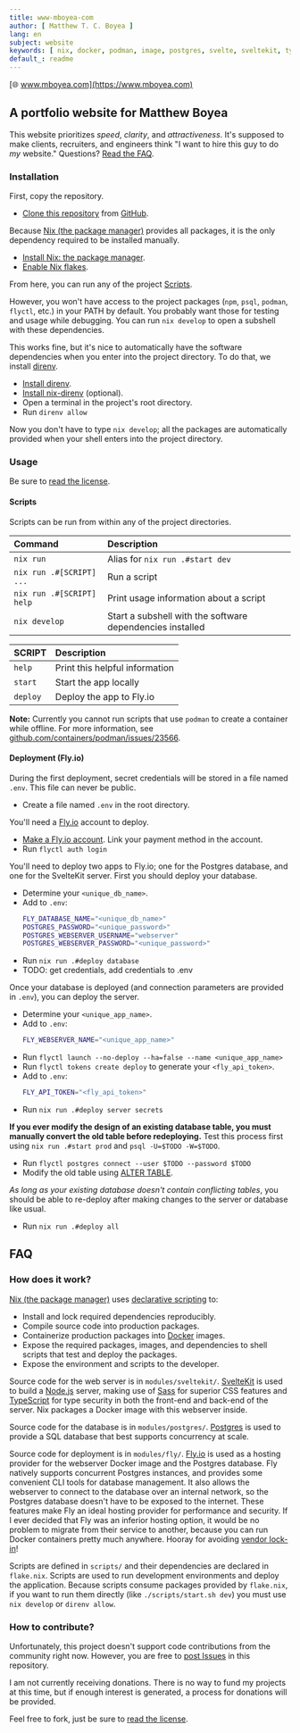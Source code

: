 ```yaml
---
title: www-mboyea-com
author: [ Matthew T. C. Boyea ]
lang: en
subject: website
keywords: [ nix, docker, podman, image, postgres, svelte, sveltekit, typescript, sass, website, fly, fly.io, server ]
default_: readme
---
```


[🌐 www.mboyea.com](https://www.mboyea.com)

## A portfolio website for Matthew Boyea

This website prioritizes *speed*, *clarity*, and *attractiveness*.
It's supposed to make clients, recruiters, and engineers think "I want to hire this guy to do *my* website."
Questions? [Read the FAQ](#faq).

### Installation

First, copy the repository.

- [Clone this repository](https://docs.github.com/en/repositories/creating-and-managing-repositories/cloning-a-repository) from [GitHub](https://github.com/mboyea/www-mboyea-com).

Because [Nix (the package manager)] provides all packages, it is the only dependency required to be installed manually.

- [Install Nix: the package manager](https://nixos.org/download/).
- [Enable Nix flakes](https://nixos.wiki/wiki/Flakes).

From here, you can run any of the project [Scripts](#scripts).

However, you won't have access to the project packages (`npm`, `psql`, `podman`, `flyctl`, etc.) in your PATH by default.
You probably want those for testing and usage while debugging.
You can run `nix develop` to open a subshell with these dependencies.

This works fine, but it's nice to automatically have the software dependencies when you enter into the project directory.
To do that, we install [direnv](https://direnv.net/).

- [Install direnv](https://direnv.net/docs/installation.html).
- [Install nix-direnv](https://github.com/nix-community/nix-direnv#installation) (optional).
- Open a terminal in the project's root directory.
- Run `direnv allow`

Now you don't have to type `nix develop`; all the packages are automatically provided when your shell enters into the project directory.

### Usage

Be sure to [read the license](./LICENSE.md).

#### Scripts

Scripts can be run from within any of the project directories.

| Command | Description |
|:--- |:--- |
| `nix run` | Alias for `nix run .#start dev` |
| `nix run .#[SCRIPT] ...` | Run a script |
| `nix run .#[SCRIPT] help` | Print usage information about a script |
| `nix develop` | Start a subshell with the software dependencies installed |

| SCRIPT | Description |
|:--- |:--- |
| `help` | Print this helpful information |
| `start` | Start the app locally |
| `deploy` | Deploy the app to Fly.io |

**Note:** Currently you cannot run scripts that use `podman` to create a container while offline. For more information, see [github.com/containers/podman/issues/23566](https://github.com/containers/podman/issues/23566).

#### Deployment (Fly.io)

During the first deployment, secret credentials will be stored in a file named `.env`.
This file can never be public.

- Create a file named `.env` in the root directory.

You'll need a [Fly.io] account to deploy.

- [Make a Fly.io account](https://fly.io/dashboard). Link your payment method in the account.
- Run `flyctl auth login`

You'll need to deploy two apps to Fly.io; one for the Postgres database, and one for the SvelteKit server.
First you should deploy your database.

- Determine your `<unique_db_name>`.
- Add to `.env`:
  ```sh
  FLY_DATABASE_NAME="<unique_db_name>"
  POSTGRES_PASSWORD="<unique_password>"
  POSTGRES_WEBSERVER_USERNAME="webserver"
  POSTGRES_WEBSERVER_PASSWORD="<unique_password>"
  ```
- Run `nix run .#deploy database`
- TODO: get credentials, add credentials to .env

Once your database is deployed (and connection parameters are provided in `.env`), you can deploy the server.

- Determine your `<unique_app_name>`.
- Add to `.env`:
  ```sh
  FLY_WEBSERVER_NAME="<unique_app_name>"
  ```
- Run `flyctl launch --no-deploy --ha=false --name <unique_app_name>`
- Run `flyctl tokens create deploy` to generate your `<fly_api_token>`.
- Add to `.env`:
  ```sh
  FLY_API_TOKEN="<fly_api_token>"
  ```
- Run `nix run .#deploy server secrets`

**If you ever modify the design of an existing database table, you must manually convert the old table before redeploying.**
Test this process first using `nix run .#start prod` and `psql -U=$TODO -W=$TODO`.

- Run `flyctl postgres connect --user $TODO --password $TODO`
- Modify the old table using [ALTER TABLE](https://www.postgresql.org/docs/current/sql-altertable.html).

*As long as your existing database doesn't contain conflicting tables*, you should be able to re-deploy after making changes to the server or database like usual.

- Run `nix run .#deploy all`

## FAQ

### How does it work?

[Nix (the package manager)] uses [declarative scripting](https://en.wikipedia.org/wiki/Declarative_programming) to:

- Install and lock required dependencies reproducibly.
- Compile source code into production packages.
- Containerize production packages into [Docker] images.
- Expose the required packages, images, and dependencies to shell scripts that test and deploy the packages.
- Expose the environment and scripts to the developer.

Source code for the web server is in `modules/sveltekit/`.
[SvelteKit] is used to build a [Node.js] server, making use of [Sass] for superior CSS features and [TypeScript] for type security in both the front-end and back-end of the server.
Nix packages a Docker image with this webserver inside.

Source code for the database is in `modules/postgres/`.
[Postgres] is used to provide a SQL database that best supports concurrency at scale.

Source code for deployment is in `modules/fly/`.
[Fly.io] is used as a hosting provider for the webserver Docker image and the Postgres database.
Fly natively supports concurrent Postgres instances, and provides some convenient CLI tools for database management.
It also allows the webserver to connect to the database over an internal network, so the Postgres database doesn't have to be exposed to the internet.
These features make Fly an ideal hosting provider for performance and security.
If I ever decided that Fly was an inferior hosting option, it would be no problem to migrate from their service to another, because you can run Docker containers pretty much anywhere.
Hooray for avoiding [vendor lock-in](https://en.wikipedia.org/wiki/Vendor_lock-in)!

Scripts are defined in `scripts/` and their dependencies are declared in `flake.nix`.
Scripts are used to run development environments and deploy the application.
Because scripts consume packages provided by `flake.nix`, if you want to run them directly (like `./scripts/start.sh dev`) you must use `nix develop` or `direnv allow`.

### How to contribute?

Unfortunately, this project doesn't support code contributions from the community right now.
However, you are free to [post Issues](https://github.com/mboyea/www-mboyea-com/issues) in this repository.

I am not currently receiving donations.
There is no way to fund my projects at this time, but if enough interest is generated, a process for donations will be provided.

Feel free to fork, just be sure to [read the license](./LICENSE.md).

[Nix (the package manager)]: https://nixos.org/
[Docker]: https://docs.docker.com/get-started/overview/
[SvelteKit]: https://kit.svelte.dev/docs/introduction
[Node.js]: https://nodejs.org/en/docs/guides/getting-started-guide
[Vue]: https://vuejs.org/
[Angular]: https://angularjs.org/
[Sass]: https://sass-lang.com/guide
[Typescript]: https://www.typescriptlang.org/why-create-typescript
[Postgres]: https://www.postgresql.org/
[Fly.io]: https://fly.io/docs/
